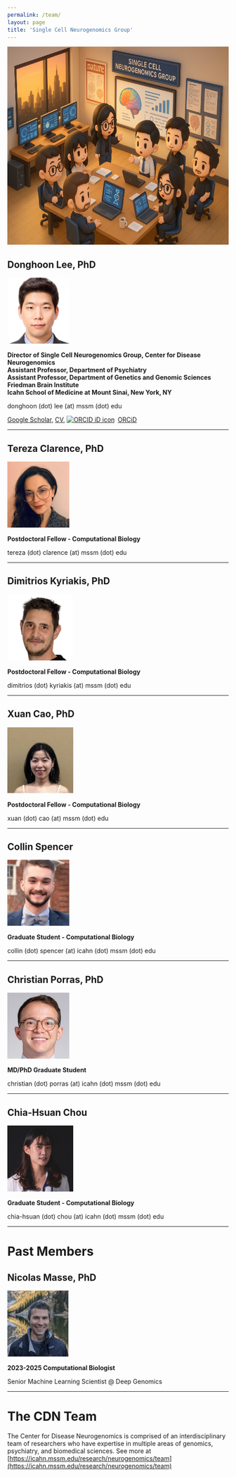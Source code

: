 ```yaml
---
permalink: /team/
layout: page
title: 'Single Cell Neurogenomics Group'
---
```




<img src="/images/SingleCellNeurogenomics.png" height="450">



## Donghoon Lee, PhD
<img src="/images/DL.jpeg" height="150">
<p><b>
  Director of Single Cell Neurogenomics Group, Center for Disease Neurogenomics<br>
  Assistant Professor, Department of Psychiatry<br>
  Assistant Professor, Department of Genetics and Genomic Sciences<br>
  Friedman Brain Institute<br>
  Icahn School of Medicine at Mount Sinai, New York, NY
</b></p>
donghoon (dot) lee (at) mssm (dot) edu

[Google Scholar](https://scholar.google.com/citations?user=_a8xSwwAAAAJ&hl=en),
[CV](https://drive.google.com/file/d/19uNtddUfWJHtHaqKHubVpVinGjlGPtrm/view),
<a itemprop="sameAs" content="https://orcid.org/0000-0003-0453-6059" href="https://orcid.org/0000-0003-0453-6059" target="orcid.widget" rel="noopener noreferrer" style="vertical-align:top;"><img src="https://orcid.org/sites/default/files/images/orcid_16x16.png" style="width:1em;margin-right:.5em;" alt="ORCID iD icon">ORCiD</a>
<hr>



## Tereza Clarence, PhD
<img src="/images/TC.jpeg" height="150">
<p><b>
  Postdoctoral Fellow - Computational Biology
</b></p>
tereza (dot) clarence (at) mssm (dot) edu
<hr>



## Dimitrios Kyriakis, PhD
<img src="/images/DK.png" height="150">
<p><b>
  Postdoctoral Fellow - Computational Biology
</b></p>
dimitrios (dot) kyriakis (at) mssm (dot) edu
<hr>



## Xuan Cao, PhD
<img src="/images/XC.jpg" height="150">
<p><b>
  Postdoctoral Fellow - Computational Biology
</b></p>
xuan (dot) cao (at) mssm (dot) edu
<hr>



## Collin Spencer
<img src="/images/CS.jpeg" height="150">
<p><b>
  Graduate Student - Computational Biology
</b></p>
collin (dot) spencer (at) icahn (dot) mssm (dot) edu
<hr>



## Christian Porras, PhD
<img src="/images/CP.jpeg" height="150">
<p><b>
  MD/PhD Graduate Student
</b></p>
christian (dot) porras (at) icahn (dot) mssm (dot) edu
<hr>



## Chia-Hsuan Chou
<img src="/images/CC.jpg" height="150">
<p><b>
  Graduate Student - Computational Biology
</b></p>
chia-hsuan (dot) chou (at) icahn (dot) mssm (dot) edu
<hr>



# Past Members



## Nicolas Masse, PhD
<img src="/images/NM.png" height="150">
<p><b>
  2023-2025 Computational Biologist
</b></p>
Senior Machine Learning Scientist @ Deep Genomics
<hr>



# The CDN Team
The Center for Disease Neurogenomics is comprised of an interdisciplinary team of researchers who have expertise in multiple areas of genomics, psychiatry, and biomedical sciences. See more at [https://icahn.mssm.edu/research/neurogenomics/team](https://icahn.mssm.edu/research/neurogenomics/team)
